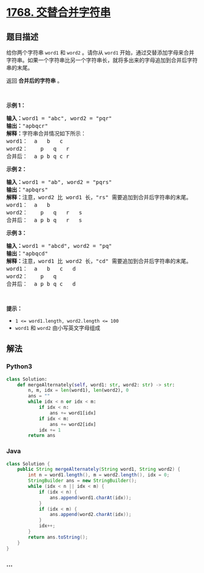 # [1768. 交替合并字符串](https://leetcode-cn.com/problems/merge-strings-alternately)



## 题目描述

<!-- 这里写题目描述 -->

<p>给你两个字符串 <code>word1</code> 和 <code>word2</code> 。请你从 <code>word1</code> 开始，通过交替添加字母来合并字符串。如果一个字符串比另一个字符串长，就将多出来的字母追加到合并后字符串的末尾。</p>

<p>返回 <strong>合并后的字符串</strong> 。</p>

<p> </p>

<p><strong>示例 1：</strong></p>

<pre>
<strong>输入：</strong>word1 = "abc", word2 = "pqr"
<strong>输出：</strong>"apbqcr"
<strong>解释：</strong>字符串合并情况如下所示：
word1：  a   b   c
word2：    p   q   r
合并后：  a p b q c r
</pre>

<p><strong>示例 2：</strong></p>

<pre>
<strong>输入：</strong>word1 = "ab", word2 = "pqrs"
<strong>输出：</strong>"apbqrs"
<strong>解释：</strong>注意，word2 比 word1 长，"rs" 需要追加到合并后字符串的末尾。
word1：  a   b 
word2：    p   q   r   s
合并后：  a p b q   r   s
</pre>

<p><strong>示例 3：</strong></p>

<pre>
<strong>输入：</strong>word1 = "abcd", word2 = "pq"
<strong>输出：</strong>"apbqcd"
<strong>解释：</strong>注意，word1 比 word2 长，"cd" 需要追加到合并后字符串的末尾。
word1：  a   b   c   d
word2：    p   q 
合并后：  a p b q c   d
</pre>

<p> </p>

<p><strong>提示：</strong></p>

<ul>
	<li><code>1 <= word1.length, word2.length <= 100</code></li>
	<li><code>word1</code> 和 <code>word2</code> 由小写英文字母组成</li>
</ul>


## 解法

<!-- 这里可写通用的实现逻辑 -->

<!-- tabs:start -->

### **Python3**

<!-- 这里可写当前语言的特殊实现逻辑 -->

```python
class Solution:
    def mergeAlternately(self, word1: str, word2: str) -> str:
        n, m, idx = len(word1), len(word2), 0
        ans = ""
        while idx < n or idx < m:
            if idx < n:
                ans += word1[idx]
            if idx < m:
                ans += word2[idx]
            idx += 1
        return ans
```

### **Java**

<!-- 这里可写当前语言的特殊实现逻辑 -->

```java
class Solution {
    public String mergeAlternately(String word1, String word2) {
        int n = word1.length(), m = word2.length(), idx = 0;
        StringBuilder ans = new StringBuilder();
        while (idx < n || idx < m) {
            if (idx < n) {
                ans.append(word1.charAt(idx));
            }
            if (idx < m) {
                ans.append(word2.charAt(idx));
            }
            idx++;
        }
        return ans.toString();
    }
}
```

### **...**

```

```

<!-- tabs:end -->
